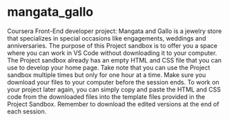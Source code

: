 # mangata_gallo
Coursera Front-End developer project: Mangata and Gallo is a jewelry store that specializes in special occasions like engagements, weddings and anniversaries.
The purpose of this Project sandbox is to offer you a space where you can work in VS Code without downloading it to your computer. The Project sandbox already has an empty HTML and CSS file that you can use to develop your home page.
Take note that you can use the Project sandbox multiple times but only for one hour at a time. Make sure you download your files to your computer before the session ends. To work on your project later again, you can simply copy and paste the HTML and CSS code from the downloaded files into the template files provided in the Project Sandbox. Remember to download the edited versions at the end of each session.
